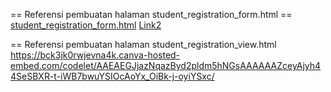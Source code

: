 == Referensi pembuatan halaman student_registration_form.html ==
[student_registration_form.html](https://bchkz4maxyz92deg.canva-hosted-embed.com/codelet/AAEAEGJjaGt6NG1heHl6OTJkZWcAAAAAAZcbzk4muLExF_d7NX6A7rGQV_4L6qoWFTJR8OENOuMho6j8-Z0/) [Link2](https://bchj3e8v5511x3z4.canva-hosted-embed.com/codelet/AAEAEGJjaGozZTh2NTUxMXgzejQAAAAAAZcbsHHaJbwH57UTeK_XDivrYWP2UfRShnoW3OL-0OeQoZWzC6E/)

== Referensi pembuatan halaman student_registration_view.html
https://bck3jk0rwjevna4k.canva-hosted-embed.com/codelet/AAEAEGJjazNqazByd2pldm5hNGsAAAAAAZceyAjyh44SeSBXR-t-iWB7bwuYSIOcAoYx_OiBk-j-oyiYSxc/
